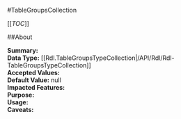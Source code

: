 #TableGroupsCollection

[[_TOC_]]

##About

**Summary:**   
**Data Type:** [[Rdl.TableGroupsTypeCollection|/API/Rdl/Rdl-TableGroupsTypeCollection]]  
**Accepted Values:**   
**Default Value:** null  
**Impacted Features:**   
**Purpose:**   
**Usage:**   
**Caveats:**   

